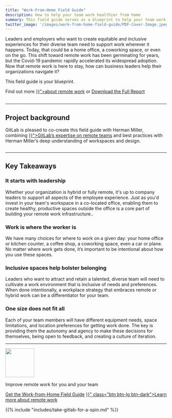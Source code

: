 ```yaml
---
title: "Work-From-Home Field Guide"
description: How to help your team work healthier from home
summary: This field guide serves as a blueprint to help your team work healthier from home.
twitter_image: '/images/work-from-home-field-guide/PDF-Cover-Image.jpeg'
---
```


<div class="container">
<div class="row align-items-center">
    <div class="col">
        <p class="lead">Leaders and employers who want to create equitable and inclusive experiences for their diverse team need to support work wherever it happens. Today, that could be a home office, a coworking space, or even on the go. This shift toward remote work has been germinating for years, but the Covid-19 pandemic rapidly accelerated its widespread adoption. Now that remote work is here to stay, how can business leaders help their organizations navigate it?</p>
        <p class="lead">This field guide is your blueprint.</p>
        <p class="lead">Find out more <a href="{{< ref "all-remote" >}}">about remote work</a> or <a href="https://about.gitlab.com/resources/downloads/remote-work-report-2021.pdf" class="btn btn-primary">Download the Full Report</a>
    </div>
    <div class="col text-center">
        <img src="https://about.gitlab.com/images/work-from-home-field-guide/PDF-Cover-Image.jpeg" class="shadow cover-image" style="border: 1px solid rgba(0, 0, 0, 0.08); box-sizing: border-box; border-radius: 4px; padding-left: 0px; box-shadow: 0px 2px 50px rgba(0, 0, 0, 0.08);" alt="">
    </div>
</div>
<hr>
<div class="container">
<div class="row align-items-center">
    <div class="col">
        <h2 class="h1 my-4">Project background</h2>
        <p class="h3">GitLab is pleased to co-create this field guide with Herman Miller, combining <a href="{{< ref "./guide" >}}">GitLab’s expertise on remote teams</a> and best practices with Herman Miller’s deep understanding of workspaces and design.</a>
    </div>
    <div class="col text-center">
        <img src="https://about.gitlab.com/images/work-from-home-field-guide/herman-miller-image.jpeg" alt="">
    </div>
</div>
<hr>
<div class="row my-5">
    <div class="col"><h2 class="h1">Key Takeaways</h2></div>
</div>
<div class="row  my-5">
    <div class="col">
        <h3 class="h2 my-4">It starts with leadership</h3>
        <p class="lead">Whether your organization is hybrid or fully remote, it's up to company leaders to support all aspects of the employee experience. Just as you'd invest in your team's workspace in a co-located office, enabling them to create healthy, productive spaces outside the office is a core part of building your remote work infrastructure..</p>
    </div>
    <div class="col">
        <h3 class="h2 my-4">Work is where the worker is</h3>
        <p class="lead">We have many choices for where to work on a given day: your home office or kitchen counter, a coffee shop, a coworking space, even a car or plane. No matter where work gets done, it’s important to be intentional about how you use these spaces.</p>
    </div>
</div>
<div class="row  my-5">
    <div class="col">
        <h3 class="h2 my-4">Inclusive spaces help bolster belonging</h3>
        <p class="lead">Leaders who want to attract and retain a talented, diverse team will need to cultivate a work environment that is inclusive of needs and preferences. When done intentionally, a workplace strategy that embraces remote or hybrid work can be a differentiator for your team.</p>
    </div>
    <div class="col">
        <h3 class="h2 my-4">One size does not fit all</h3>
        <p class="lead">Each of your team members will have different equipment needs, space limitations, and location preferences for getting work done. The key is providing them the autonomy and agency to make these decisions for themselves, being open to feedback, and creating a culture of iteration.</p>
    </div>
</div>
<hr>
<div class="row text-center">
    <p><img src="https://about.gitlab.com/images/pricing/particles-contact.svg" alt="" width="90" style="max-width: 90px"></p>
    <p class="h3 display-5 mb-4">Improve remote work for you and your team</p>
    <p class="my-2">
        <a href="https://about.gitlab.com/resources/downloads/Work-from-Home%20Field%20Guide.pdf" class="btn btn-lg btn-primary me-4">Get the Work-from-Home Field Guide</a>
        <a href="{{< ref "all-remote" >}}" class="btn btn-lg btn-dark">Learn more about remote work</a>
    </p>
</div>
</div>
{{% include "includes/take-gitlab-for-a-spin.md" %}}
